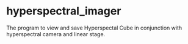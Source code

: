 # hyperspectral_imager
The program to view and save Hyperspectal Cube in conjunction with hyperspectral camera and linear stage.
